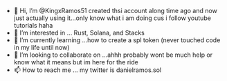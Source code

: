 - 👋 Hi, I’m @KingxRamos51 created thsi account along time ago and now just actually using it...only know what i am doing cus i follow youtube tutorials haha
- 👀 I’m interested in ... Rust, Solana, and Stacks
- 🌱 I’m currently learning ...how to create a spl token (never touched code in my life until now)
- 💞️ I’m looking to collaborate on ...ahhh probably wont be much help or know what it means but im here for the ride
- 📫 How to reach me ... my twitter is danielramos.sol

<!---
KingxRamos51/KingxRamos51 is a ✨ special ✨ repository because its `README.md` (this file) appears on your GitHub profile.
You can click the Preview link to take a look at your changes.
--->

